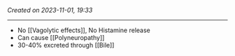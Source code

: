 *Created on 2023-11-01, 19:33* 

---
- No [[Vagolytic effects]], No Histamine release
- Can cause [[Polyneuropathy]]
- 30-40% excreted through [[Bile]] 